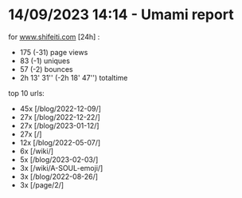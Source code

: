 # 14/09/2023 14:14 - Umami report
for www.shifeiti.com [24h] :

 - 175 (-31) page views
 - 83 (-1) uniques
 - 57 (-2) bounces
 - 2h 13' 31'' (-2h 18' 47'') totaltime


top 10 urls:
 - 45x [/blog/2022-12-09/]
 - 27x [/blog/2022-12-22/]
 - 27x [/blog/2023-01-12/]
 - 27x [/]
 - 12x [/blog/2022-05-07/]
 - 6x [/wiki/]
 - 5x [/blog/2023-02-03/]
 - 3x [/wiki/A-SOUL-emoji/]
 - 3x [/blog/2022-08-26/]
 - 3x [/page/2/]


